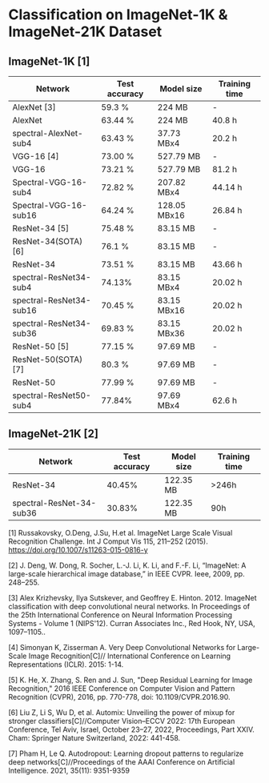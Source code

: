 # Classification on ImageNet-1K & ImageNet-21K Dataset

## ImageNet-1K [1]
| Network     | Test accuracy | Model size | Training time|
| ----------- |  ------------- | --- | --- |
|AlexNet [3]|59.3 %|224 MB| - |
|AlexNet|63.44 %|224 MB| 40.8 h |
|spectral-AlexNet-sub4|63.43 %| 37.73 MBx4 | 20.2 h |
|VGG-16 [4]|73.00 %|527.79 MB| - |
|VGG-16|73.21 %|527.79 MB| 81.2 h |
|Spectral-VGG-16-sub4|72.82 %| 207.82 MBx4 | 44.14 h |
|Spectral-VGG-16-sub16|64.24 %| 128.05 MBx16 | 26.84 h |
|ResNet-34 [5]|75.48 %|83.15 MB| - |
|ResNet-34(SOTA) [6]|76.1 %|83.15 MB| - |
|ResNet-34|73.51 % |83.15 MB | 43.66 h|
|spectral-ResNet34-sub4|74.13% | 83.15 MBx4 | 20.02 h |
|spectral-ResNet34-sub16|70.45 %|83.15 MBx16|20.02 h|
|spectral-ResNet34-sub36|69.83 %|83.15 MBx36|20.02 h|
|ResNet-50 [5]|77.15 %|97.69 MB| - |
|ResNet-50(SOTA) [7]|80.3 %|97.69 MB| - |
|ResNet-50|77.99 %|97.69 MB| - |
|spectral-ResNet50-sub4 |77.84% | 97.69 MBx4 | 62.6 h |


## ImageNet-21K [2]
| Network     | Test accuracy | Model size | Training time|
| ----------- |  ------------- | --- | --- |
|ResNet-34| 40.45% | 122.35 MB | >246h  |
|spectral-ResNet-34-sub36| 30.83% | 122.35 MB | 90h |

[1] Russakovsky, O.Deng, J.Su, H.et al. ImageNet Large Scale Visual Recognition Challenge. Int J Comput Vis 115, 211–252 (2015). https://doi.org/10.1007/s11263-015-0816-y

[2] J. Deng, W. Dong, R. Socher, L.-J. Li, K. Li, and F.-F. Li,
“ImageNet: A large-scale hierarchical image database,” in IEEE
CVPR. Ieee, 2009, pp. 248–255.

[3] Alex Krizhevsky, Ilya Sutskever, and Geoffrey E. Hinton. 2012. ImageNet classification with deep convolutional neural networks. In Proceedings of the 25th International Conference on Neural Information Processing Systems - Volume 1 (NIPS'12). Curran Associates Inc., Red Hook, NY, USA, 1097–1105..

[4] Simonyan K, Zisserman A. Very Deep Convolutional Networks for Large-Scale Image Recognition[C]// International Conference on Learning Representations (ICLR). 2015: 1-14.

[5] K. He, X. Zhang, S. Ren and J. Sun, "Deep Residual Learning for Image Recognition," 2016 IEEE Conference on Computer Vision and Pattern Recognition (CVPR), 2016, pp. 770-778, doi: 10.1109/CVPR.2016.90.

[6] Liu Z, Li S, Wu D, et al. Automix: Unveiling the power of mixup for stronger classifiers[C]//Computer Vision–ECCV 2022: 17th European Conference, Tel Aviv, Israel, October 23–27, 2022, Proceedings, Part XXIV. Cham: Springer Nature Switzerland, 2022: 441-458.

[7] Pham H, Le Q. Autodropout: Learning dropout patterns to regularize deep networks[C]//Proceedings of the AAAI Conference on Artificial Intelligence. 2021, 35(11): 9351-9359